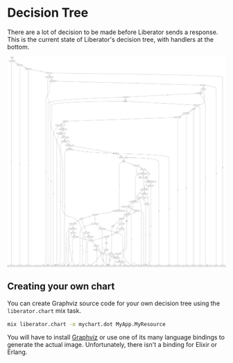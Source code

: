 <!--
SPDX-FileCopyrightText: 2021 Rosa Richter

SPDX-License-Identifier: MIT
-->

# Decision Tree

There are a lot of decision to be made before Liberator sends a response.
This is the current state of Liberator's decision tree, with handlers at the bottom.

![decision tree](default_decision_tree.svg)

## Creating your own chart

You can create Graphviz source code for your own decision tree using the `liberator.chart` mix task.

```sh
mix liberator.chart -o mychart.dot MyApp.MyResource
```

You will have to install [Graphviz](https://graphviz.org/)
or use one of its many language bindings to generate the actual image.
Unfortunately, there isn't a binding for Elixir or Erlang.
